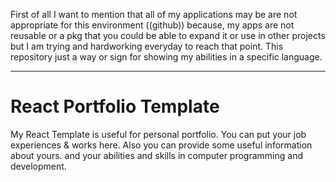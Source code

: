 First of all I want to mention that all of my applications may be are not
appropriate for this environment ((github)) because, my apps are not reusable or a pkg
that you could be able to expand it or use in other projects but I am trying and hardworking
everyday to reach that point.
This repository just a way or sign for showing my abilities in a specific language.
***


# React Portfolio Template
My React Template is useful for personal portfolio.
You can put your job experiences & works here.
Also you can provide some useful information about yours.
and your abilities and skills in computer programming
and development.
